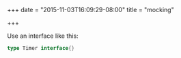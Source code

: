 +++
date = "2015-11-03T16:09:29-08:00"
title = "mocking"

+++

Use an interface like this:

```go
type Timer interface{}
```
